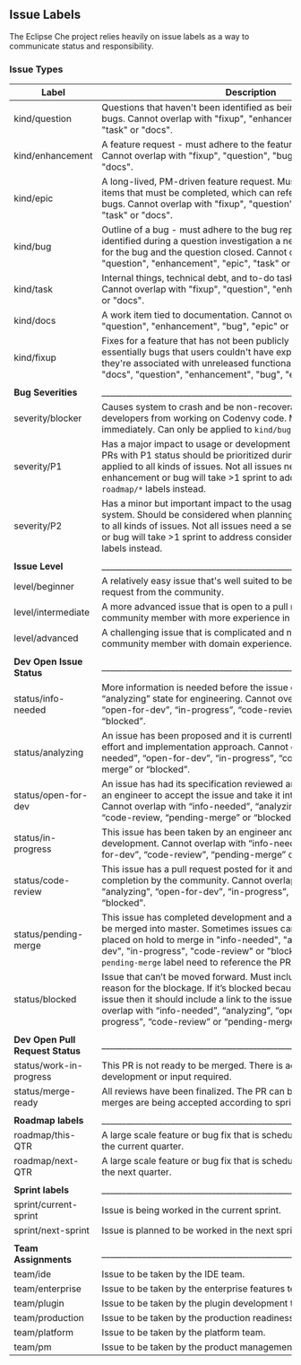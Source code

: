 ## Issue Labels
The Eclipse Che project relies heavily on issue labels as a way to communicate status and responsibility.

### Issue Types
| Label        | Description
| ------------ |-------------
| kind/question| Questions that haven't been identified as being feature requests or bugs.  Cannot overlap with "fixup", "enhancement", "bug", "epic", "task" or "docs".
| kind/enhancement| A feature request - must adhere to the feature request template. Cannot overlap with "fixup", "question", "bug", "epic", "task" or "docs".
| kind/epic| A long-lived, PM-driven feature request. Must include a checklist of items that must be completed, which can reference enhancements or bugs.  Cannot overlap with "fixup", "question", "enhancement", "bug", "task" or "docs".
| kind/bug| Outline of a bug - must adhere to the bug report template. If a bug is identified during a question investigation a new issue can be created for the bug and the question closed. Cannot overlap with "fixup", "question", "enhancement", "epic", "task" or "docs".
| kind/task| Internal things, technical debt, and to-do tasks to be performed. Cannot overlap with "fixup", "question", "enhancement", "bug", "epic" or "docs".
| kind/docs| A work item tied to documentation.  Cannot overlap with "fixup", "question", "enhancement", "bug", "epic" or "task".
| kind/fixup| Fixes for a feature that has not been publicly released yet. These are essentially bugs that users couldn't have experienced yet because they're associated with unreleased functionality. Cannot overlap with "docs", "question", "enhancement", "bug", "epic" or "task".
||
| **Bug Severities**| _________________________________________________________________________ |
| severity/blocker| Causes system to crash and be non-recoverable or prevents Codenvy developers from working on Codenvy code.  Must be resolved immediately. Can only be applied to `kind/bugs`.
| severity/P1| Has a major impact to usage or development of the system. Issues / PRs with P1 status should be prioritized during sprint planning. Can be applied to all kinds of issues. Not all issues need a severity. If an enhancement or bug will take >1 sprint to address consider using the `roadmap/*` labels instead.
| severity/P2| Has a minor but important impact to the usage or development of the system. Should be considered when planning sprints. Can be applied to all kinds of issues. Not all issues need a severity. If an enhancement or bug will take >1 sprint to address consider using the `roadmap/*` labels instead.
||
| **Issue Level**| _________________________________________________________________________ |
| level/beginner | A relatively easy issue that's well suited to being addressed by a pull request from the community.
| level/intermediate | A more advanced issue that is open to a pull request from a community member with more experience in Che.
| level/advanced | A challenging issue that is complicated and needs help from a community member with domain experience.
||
| **Dev Open Issue Status**| _________________________________________________________________________ |
| status/info-needed | More information is needed before the issue can move into the “analyzing” state for engineering. Cannot overlap with “analyzing”, “open-for-dev”, “in-progress”, “code-review”, “pending-merge” or “blocked”.
| status/analyzing | An issue has been proposed and it is currently being analyzed for effort and implementation approach. Cannot overlap with “info-needed”, “open-for-dev”, “in-progress”, “code-review” or “pending-merge” or “blocked”.
| status/open-for-dev | An issue has had its specification reviewed and confirmed. Waiting for an engineer to accept the issue and take it into active development.  Cannot overlap with “info-needed”, “analyzing”, “in-progress”, “code-review, “pending-merge” or “blocked”.
| status/in-progress | This issue has been taken by an engineer and is under active development. Cannot overlap with “info-needed”, “analyzing”, “open-for-dev”, “code-review”, “pending-merge” or “blocked”.
| status/code-review | This issue has a pull request posted for it and is awaiting code review completion by the community.  Cannot overlap with “info-needed”, “analyzing”, “open-for-dev”, “in-progress”, “pending-merge” or “blocked”.
| status/pending-merge | This issue has completed development and awaiting authorization to be merged into master. Sometimes issues can be completed, but are placed on hold to merge in "info-needed", "analyzing", "open-for-dev", "in-progress", "code-review" or "blocked". Issues with a `pending-merge` label need to reference the PR(s) that are pending.
| status/blocked | Issue that can’t be moved forward. Must include a comment on the reason for the blockage. If it’s blocked because it depends on another issue then it should include a link to the issue it depends on.Cannot overlap with “info-needed”, “analyzing”, “open-for-dev”, “in-progress”, “code-review” or “pending-merge”.
||
| **Dev Open Pull Request Status**| _________________________________________________________________________ |
| status/work-in-progress | This PR is not ready to be merged. There is additional testing, development or input required.
| status/merge-ready | All reviews have been finalized. The PR can be merged into master if merges are being accepted according to sprint or milestone plan.
||
| **Roadmap labels**| _________________________________________________________________________ |
| roadmap/this-QTR| A large scale feature or bug fix that is scheduled to be addressed in the current quarter.
| roadmap/next-QTR| A large scale feature or bug fix that is scheduled to be addressed in the next quarter.
||
| **Sprint labels**| _________________________________________________________________________ |
| sprint/current-sprint | Issue is being worked in the current sprint.
| sprint/next-sprint | Issue is planned to be worked in the next sprint.
||
| **Team Assignments**| _________________________________________________________________________ |
| team/ide | Issue to be taken by the IDE team.
| team/enterprise | Issue to be taken by the enterprise features team.
| team/plugin | Issue to be taken by the plugin development team.
| team/production | Issue to be taken by the production readiness team.
| team/platform | Issue to be taken by the platform team.
| team/pm | Issue to be taken by the product management team.

